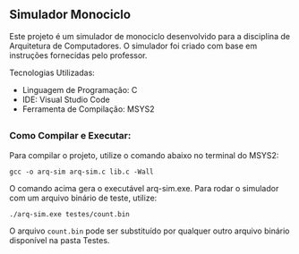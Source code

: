 ## Simulador Monociclo
Este projeto é um simulador de monociclo desenvolvido para a disciplina de Arquitetura de Computadores. O simulador foi criado com base em instruções fornecidas pelo professor.

Tecnologias Utilizadas:
- Linguagem de Programação: C
- IDE: Visual Studio Code
- Ferramenta de Compilação: MSYS2
##
<h3>Como Compilar e Executar:</h3>
Para compilar o projeto, utilize o comando abaixo no terminal do MSYS2:

`gcc -o arq-sim arq-sim.c lib.c -Wall` 

O comando acima gera o executável arq-sim.exe. Para rodar o simulador com um arquivo binário de teste, utilize:

`./arq-sim.exe testes/count.bin`

O arquivo `count.bin` pode ser substituído por qualquer outro arquivo binário disponível na pasta Testes.
